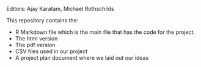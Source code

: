 Editors: Ajay Karatam, Michael Rothschilds

This repository contains the:
- R Markdown file which is the main file that has the code for the project.
- The html version
- The pdf version
- CSV files used in our project
- A project plan document where we laid out our ideas
